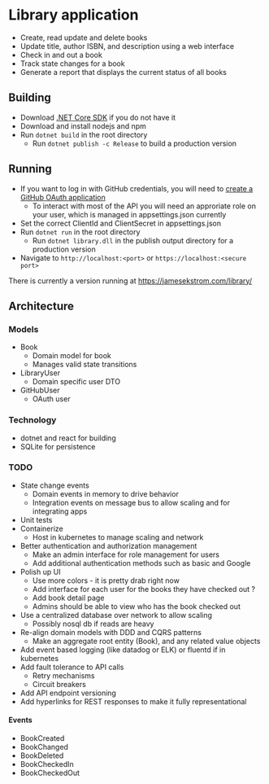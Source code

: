# Library application

* Create, read update and delete books
* Update title, author ISBN, and description using a web interface
* Check in and out a book
* Track state changes for a book
* Generate a report that displays the current status of all books

## Building
* Download [.NET Core SDK](https://dotnet.microsoft.com/download/dotnet-core/2.1) if you do not have it 
* Download and install nodejs and npm
* Run `dotnet build` in the root directory
  * Run `dotnet publish -c Release` to build a production version

## Running
* If you want to log in with GitHub credentials, you will need to [create a GitHub OAuth application](https://developer.github.com/apps/building-oauth-apps/creating-an-oauth-app/)
  * To interact with most of the API you will need an approriate role on your user, which is managed in appsettings.json currently
* Set the correct ClientId and ClientSecret in appsettings.json
* Run `dotnet run` in the root directory
  * Run `dotnet library.dll` in the publish output directory for a production version
* Navigate to `http://localhost:<port>` or `https://localhost:<secure port>`

There is currently a version running at https://jamesekstrom.com/library/

## Architecture

### Models
* Book
  * Domain model for book
  * Manages valid state transitions
* LibraryUser
  * Domain specific user DTO
* GitHubUser
  * OAuth user

### Technology
* dotnet and react for building
* SQLite for persistence

### TODO
* State change events
  * Domain events in memory to drive behavior
  * Integration events on message bus to allow scaling and for integrating apps
* Unit tests
* Containerize
  * Host in kubernetes to manage scaling and network 
* Better authentication and authorization management
  * Make an admin interface for role management for users
  * Add additional authentication methods such as basic and Google
* Polish up UI
  * Use more colors - it is pretty drab right now
  * Add interface for each user for the books they have checked out ?
  * Add book detail page
  * Admins should be able to view who has the book checked out
* Use a centralized database over network to allow scaling
  * Possibly nosql db if reads are heavy
* Re-align domain models with DDD and CQRS patterns
  * Make an aggregate root entity (Book), and any related value objects
* Add event based logging (like datadog or ELK) or fluentd if in kubernetes
* Add fault tolerance to API calls
  * Retry mechanisms
  * Circuit breakers
* Add API endpoint versioning
* Add hyperlinks for REST responses to make it fully representational

#### Events
* BookCreated
* BookChanged
* BookDeleted
* BookCheckedIn
* BookCheckedOut
